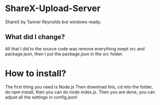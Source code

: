 # ShareX-Upload-Server
ShareX by Tanner Reynolds but windows ready.


## What did I change?

All that I did to the source code was remove everything exept src and package.json, then I put the package.json in the src folder.


# How to install?
The first thing you need is Node.js
Then download this, cd into the folder, do npm install, then you can do node index.js.
Then you are done, you can adjust all the settings in config.json!
